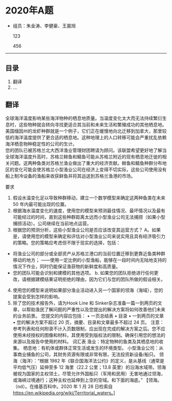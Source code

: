 # 2020年A题
* 组员：朱金涛、李健豪、王晨旭
  
  123

  456

---
## 目录
1. 翻译
2. ...
   
## 翻译
  全球海洋温度影响某些海洋物种的栖息地质量。当温度变化太大而无法持续繁衍生息时，这些物种就会转向寻找更适合其当前和未来生活和繁殖成功的其他栖息地。美国缅因州的龙虾种群就是一个例子，它们正在缓慢地向北迁移到加拿大，那里较低的海洋温度提供了更合适的栖息地。这种地理上的人口转移可能会严重扰乱依赖海洋栖息物种稳定性的公司的生计。   
  您的团队已被苏格兰北大西洋渔业管理财团聘请为顾问。该联盟希望更好地了解当全球海洋温度升高时，苏格兰鲱鱼和鲭鱼可能从苏格兰附近的现有栖息地迁徙的相关问题。这两种鱼类对苏格兰渔业做出了重大的经济贡献。鲱鱼和鲭鱼种群分布地区的变化可能会使苏格兰小型渔业公司在经济上变得不切实际，这些公司使用没有船上制冷设备的渔船来收获鲜鱼并将其运送到苏格兰渔港的市场。
  
  要求
1. 假设水温变化足以导致种群移动，建立一个数学模型来确定这两种鱼类在未来 50 年内最可能出现的位置。
2. 根据海水温度变化的速度，使用您的模型来预测最佳情况、最坏情况以及最有可能经过的时间，直到这些种群距离太远而小型渔业公司无法捕捞（如果小型捕捞活动）。公司继续在当前地点运营。
3. 根据您的预测分析，这些小型渔业公司是否应该改变其运营方式？
A。如果是，请使用您的模型来确定和评估对小型渔业公司来说实用且具有经济吸引力的策略。您的策略应考虑但不限于现实的选择，包括：
- 将渔业公司的部分或全部资产从苏格兰港口的当前位置迁移到更靠近鱼类种群移动的地方；
——使用一定比例的小型渔船，能够在一段时间内无陆地支持的情况下作业，同时仍能保证渔获物的新鲜度和高质量。
- 您的团队可能会识别和建模的其他选项。
b. 如果您的团队拒绝进行任何更改，请根据建模结果证明拒绝的理由，因为它们与您的团队所做的假设相关。
4. 使用您的模型来说明如果部分渔业活动进入另一个国家的领海（海域），您的提案会受到怎样的影响。
5. 除了您的技术报告外，请为Hook Line 和 Sinker杂志准备一篇一到两页的文章，以帮助渔民了解问题的严重性以及您提出的解决方案将如何改善他们未来的业务前景。
您提交的内容应包括：
•	一页总结表
•	目录
•	一到两页的文章
•	您的解决方案不超过 20 页，摘要、目录和文章最多不超过 24 页。
注意：参考列表和任何附录不计入页数限制，应出现在完成的解决方案之后。您不应使用未经授权的图像和材料，其使用受到版权法的限制。确保引用您的想法的来源以及报告中使用的材料。
词汇表
渔业：特定物种的鱼类及其栖息地的收集。
栖息地：有机体或群体正常生活或发生的环境类型。
小型渔业公司：从事商业捕鱼的公司，其财务资源有限或非常有限，无法投资新设备/船只。
领海（海洋）：“根据 1982 年《联合国海洋法公约》的定义，是从基线（通常是平均低气压）延伸至多 12 海里（22.2 公里；13.8 英里）的沿海水域带。领海被视为国家的主权领土，尽管允许外国船只（军用和民用）无害地通过领海，或海峡过境通行；这种主权也延伸到上空的空域。和下面的海底。” 【领海。（nd）。在维基百科中。2020 年 1 月 28 日检索自 https://en.wikipedia.org/wiki/Territorial_waters。]

